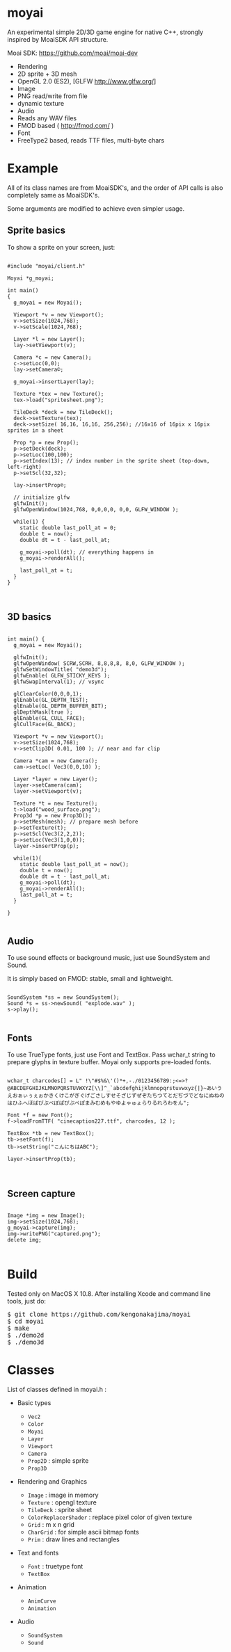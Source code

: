 # moyai

An experimental simple 2D/3D game engine for native C++, strongly inspired by MoaiSDK API structure.

Moai SDK: https://github.com/moai/moai-dev

 - Rendering
  - 2D sprite + 3D mesh
  - OpenGL 2.0 (ES2), [GLFW http://www.glfw.org/]
 - Image
  - PNG read/write from file
  - dynamic texture
 - Audio
  - Reads any WAV files
  - FMOD based ( http://fmod.com/ )
 - Font
  - FreeType2 based, reads TTF files, multi-byte chars
  


# Example

All of its class names are from MoaiSDK's, 
and the order of API calls is also completely same as MoaiSDK's.

Some arguments are modified to achieve even simpler usage.



## Sprite basics

To show a sprite on your screen, just:

<pre lang="c++">
<code>
#include "moyai/client.h"

Moyai *g_moyai;

int main() 
{
  g_moyai = new Moyai();

  Viewport *v = new Viewport();
  v->setSize(1024,768);
  v->setScale(1024,768);

  Layer *l = new Layer();
  lay->setViewport(v);
  
  Camera *c = new Camera();
  c->setLoc(0,0);
  lay->setCamera©;

  g_moyai->insertLayer(lay);

  Texture *tex = new Texture();
  tex->load("spritesheet.png");

  TileDeck *deck = new TileDeck();
  deck->setTexture(tex);
  deck->setSize( 16,16, 16,16, 256,256); //16x16 of 16pix x 16pix sprites in a sheet

  Prop *p = new Prop();
  p->setDeck(deck);
  p->setLoc(100,100);
  p->setIndex(13); // index number in the sprite sheet (top-down, left-right)
  p->setScl(32,32);

  lay->insertProp℗;

  // initialize glfw
  glfwInit();
  glfwOpenWindow(1024,768, 0,0,0,0, 0,0, GLFW_WINDOW );

  while(1) {
    static double last_poll_at = 0;
    double t = now();
    double dt = t - last_poll_at;
  
    g_moyai->poll(dt); // everything happens in 
    g_moyai->renderAll();
    
    last_poll_at = t;
  }
}

</code>
</pre>

## 3D basics
<pre lang="c++">
<code>
int main() {
  g_moyai = new Moyai();

  glfwInit();
  glfwOpenWindow( SCRW,SCRH, 8,8,8,8, 8,0, GLFW_WINDOW );
  glfwSetWindowTitle( "demo3d");
  glfwEnable( GLFW_STICKY_KEYS );
  glfwSwapInterval(1); // vsync

  glClearColor(0,0,0,1);
  glEnable(GL_DEPTH_TEST);    
  glEnable(GL_DEPTH_BUFFER_BIT);    
  glDepthMask(true );
  glEnable(GL_CULL_FACE);
  glCullFace(GL_BACK);
    
  Viewport *v = new Viewport();
  v->setSize(1024,768);
  v->setClip3D( 0.01, 100 ); // near and far clip
  
  Camera *cam = new Camera();
  cam->setLoc( Vec3(0,0,10) );
  
  Layer *layer = new Layer();
  layer->setCamera(cam);
  layer->setViewport(v);

  Texture *t = new Texture();
  t->load("wood_surface.png");
  Prop3d *p = new Prop3D();
  p->setMesh(mesh); // prepare mesh before
  p->setTexture(t);
  p->setScl(Vec3(2,2,2));
  p->setLoc(Vec3(1,0,0));
  layer->insertProp(p);

  while(1){
    static double last_poll_at = now();
    double t = now();
    double dt = t - last_poll_at;
    g_moyai->poll(dt);
    g_moyai->renderAll();
    last_poll_at = t;
  }
  
}
</code>
</pre>

## Audio

To use sound effects or background music, just use SoundSystem and Sound.

It is simply based on FMOD: stable, small and lightweight.

<pre lang="c">
<code>
SoundSystem *ss = new SoundSystem();
Sound *s = ss->newSound( "explode.wav" );
s->play();
</code>
</pre>

Fonts
----
To use TrueType fonts, just use Font and TextBox.
Pass wchar_t string to prepare glyphs in texture buffer.
Moyai only supports pre-loaded fonts.


<pre lang="c">
<code>
wchar_t charcodes[] = L" !\"#$%&\'()*+,-./0123456789:;<=>?@ABCDEFGHIJKLMNOPQRSTUVWXYZ[\\]^_`abcdefghijklmnopqrstuvwxyz{|}~あいうえおぁぃぅぇぉかきくけこがぎぐげごさしすせそざじずぜぞたちつてとだぢづでどなにぬねのはひふへほばびぶべぼぱぴぷぺぽまみむめもやゆよゃゅょらりるれろわをん";    
 
Font *f = new Font();
f->loadFromTTF( "cinecaption227.ttf", charcodes, 12 ); 

TextBox *tb = new TextBox();
tb->setFont(f);
tb->setString("こんにちはABC");

layer->insertProp(tb);

</code>
</pre>

Screen capture
----
<pre lang="c">
<code>
Image *img = new Image();
img->setSize(1024,768);
g_moyai->capture(img);
img->writePNG("captured.png");
delete img;
</code>
</pre>

Build
=====

Tested only on MacOS X 10.8. After installing Xcode and command line tools, just do:
 
<pre>
$ git clone https://github.com/kengonakajima/moyai
$ cd moyai
$ make
$ ./demo2d
$ ./demo3d
</pre>

Classes
=====
List of classes defined in moyai.h :

- Basic types
  - <code>Vec2</code>
  - <code>Color</code>
  - <code>Moyai</code>
  - <code>Layer</code>
  - <code>Viewport</code>
  - <code>Camera</code> 
  - <code>Prop2D</code> : simple sprite
  - <code>Prop3D</code> 
  
- Rendering and Graphics
  - <code>Image</code>  : image in memory
  - <code>Texture</code> : opengl texture
  - <code>TileDeck</code> : sprite sheet
  - <code>ColorReplacerShader</code> : replace pixel color of given texture 
  - <code>Grid</code> : m x n grid
  - <code>CharGrid</code> : for simple ascii bitmap fonts
  - <code>Prim</code> : draw lines and rectangles
- Text and fonts  
  - <code>Font</code> : truetype font
  - <code>TextBox</code>
 
- Animation
  - <code>AnimCurve</code>
  - <code>Animation</code>  

- Audio
  - <code>SoundSystem</code>
  - <code>Sound</code>
 
